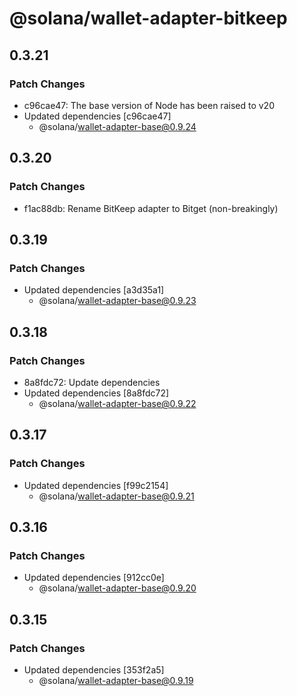 # @solana/wallet-adapter-bitkeep

## 0.3.21

### Patch Changes

-   c96cae47: The base version of Node has been raised to v20
-   Updated dependencies [c96cae47]
    -   @solana/wallet-adapter-base@0.9.24

## 0.3.20

### Patch Changes

-   f1ac88db: Rename BitKeep adapter to Bitget (non-breakingly)

## 0.3.19

### Patch Changes

-   Updated dependencies [a3d35a1]
    -   @solana/wallet-adapter-base@0.9.23

## 0.3.18

### Patch Changes

-   8a8fdc72: Update dependencies
-   Updated dependencies [8a8fdc72]
    -   @solana/wallet-adapter-base@0.9.22

## 0.3.17

### Patch Changes

-   Updated dependencies [f99c2154]
    -   @solana/wallet-adapter-base@0.9.21

## 0.3.16

### Patch Changes

-   Updated dependencies [912cc0e]
    -   @solana/wallet-adapter-base@0.9.20

## 0.3.15

### Patch Changes

-   Updated dependencies [353f2a5]
    -   @solana/wallet-adapter-base@0.9.19
